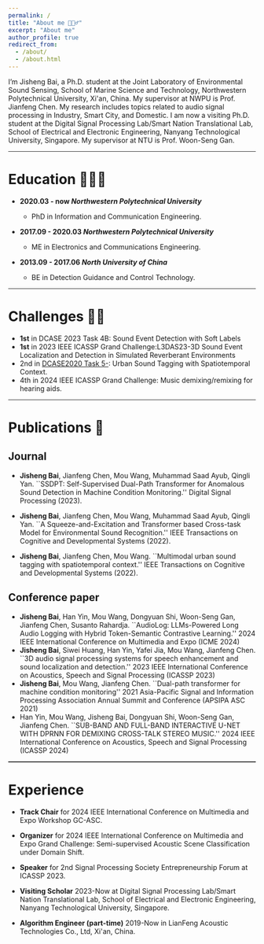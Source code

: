 ```yaml
---
permalink: /
title: "About me 🙋🏼‍♂️"
excerpt: "About me"
author_profile: true
redirect_from: 
  - /about/
  - /about.html
---
```


I’m Jisheng Bai, a Ph.D. student at the Joint Laboratory of Environmental Sound Sensing, School of Marine Science and Technology, Northwestern Polytechnical University, Xi'an, China. My supervisor at NWPU is Prof. Jianfeng Chen. My research includes topics related to audio signal processing in Industry, Smart City, and Domestic. I am now a visiting Ph.D. student at the Digital Signal Processing Lab/Smart Nation Translational Lab, School of Electrical and Electronic Engineering, Nanyang Technological University, Singapore. My supervisor at NTU is Prof. Woon-Seng Gan.

<hr style="height:1px;border:none;color:#333;background-color:#333;" />

# Education 👨🏼‍🎓

- **2020.03 - now *Northwestern Polytechnical University***
  - PhD in Information and Communication Engineering.

- **2017.09 - 2020.03 *Northwestern Polytechnical University***
  - ME in Electronics and Communications Engineering.

- **2013.09 - 2017.06 *North University of China***
  - BE in Detection Guidance and Control Technology.

<hr style="height:1px;border:none;color:#333;background-color:#333;" />

# Challenges 👊🏼

- **1st** in DCASE 2023 Task 4B: Sound Event Detection with Soft Labels
- **1st** in 2023 IEEE ICASSP Grand Challenge:L3DAS23-3D Sound Event Localization and Detection in Simulated Reverberant Environments
- 2nd in [DCASE2020 Task 5-](https://dcase.community/challenge2022/task-automatic-audio-captioning-and-language-based-audio-retrieval): Urban Sound Tagging with Spatiotemporal Context.
- 4th in 2024 IEEE ICASSP Grand Challenge: Music demixing/remixing for hearing aids.

<hr style="height:1px;border:none;color:#333;background-color:#333;" />

# Publications 📃

## Journal 
- **Jisheng Bai**, Jianfeng Chen, Mou Wang, Muhammad Saad Ayub, Qingli Yan. ``SSDPT: Self-Supervised Dual-Path Transformer for Anomalous Sound Detection in Machine Condition Monitoring.'' Digital Signal Processing (2023).

- **Jisheng Bai**, Jianfeng Chen, Mou Wang, Muhammad Saad Ayub, Qingli Yan. ``A Squeeze-and-Excitation and Transformer based Cross-task Model for Environmental Sound Recognition.'' IEEE Transactions on Cognitive and Developmental Systems (2022). 

- **Jisheng Bai**, Jianfeng Chen, Mou Wang. ``Multimodal urban sound tagging with spatiotemporal context.'' IEEE Transactions on Cognitive and Developmental Systems (2022).


## Conference paper
- **Jisheng Bai**, Han Yin, Mou Wang, Dongyuan Shi, Woon-Seng Gan, Jianfeng Chen, Susanto Rahardja. ``AudioLog: LLMs-Powered Long Audio Logging with Hybrid Token-Semantic Contrastive Learning.'' 2024 IEEE International Conference on Multimedia and Expo (ICME 2024)
- **Jisheng Bai**, Siwei Huang, Han Yin, Yafei Jia, Mou Wang, Jianfeng Chen. ``3D audio signal processing systems for speech enhancement and sound localization and detection.'' 2023 IEEE International Conference on Acoustics, Speech and Signal Processing (ICASSP 2023)
- **Jisheng Bai**, Mou Wang, Jianfeng Chen. ``Dual-path transformer for machine condition monitoring'' 2021 Asia-Pacific Signal and Information Processing Association Annual Summit and Conference (APSIPA ASC 2021)
- Han Yin, Mou Wang, Jisheng Bai, Dongyuan Shi, Woon-Seng Gan, Jianfeng Chen. ``SUB-BAND AND FULL-BAND INTERACTIVE U-NET WITH DPRNN FOR DEMIXING CROSS-TALK STEREO MUSIC.'' 2024 IEEE International Conference on Acoustics, Speech and Signal Processing (ICASSP 2024)

<hr style="height:2px;border:none;color:#333;background-color:#333;" />

# Experience

- **Track Chair** for 2024 IEEE International Conference on Multimedia and Expo Workshop GC-ASC.

- **Organizer**  for 2024 IEEE International Conference on Multimedia and Expo Grand Challenge: Semi-supervised Acoustic Scene Classification under Domain Shift.

- **Speaker** for 2nd Signal Processing Society Entrepreneurship Forum at ICASSP 2023.

- **Visiting Scholar** 2023-Now at Digital Signal Processing Lab/Smart Nation Translational Lab, School of Electrical and Electronic Engineering, Nanyang Technological University, Singapore.

- **Algorithm Engineer (part-time)** 2019-Now in LianFeng Acoustic Technologies Co., Ltd, Xi'an, China.

